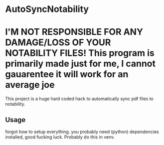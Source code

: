 # AutoSyncNotability

# I'M NOT RESPONSIBLE FOR ANY DAMAGE/LOSS OF YOUR NOTABILITY FILES! This program is primarily made just for me, I cannot gauarentee it will work for an average joe

This project is a huge hard coded hack to automatically sync pdf files to notability.

## Usage
forgot how to setup everything. you probably need (python) dependencies installed, good fucking luck. Probably do this in venv.
